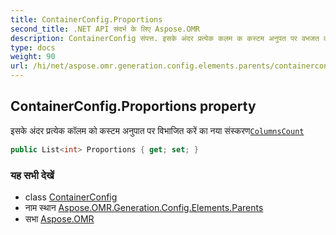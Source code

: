 ```yaml
---
title: ContainerConfig.Proportions
second_title: .NET API संदर्भ के लिए Aspose.OMR
description: ContainerConfig संपत्त. इसके अंदर प्रत्येक कलम क कस्टम अनुपत पर वभजत करें क नय संस्करणColumnsCount
type: docs
weight: 90
url: /hi/net/aspose.omr.generation.config.elements.parents/containerconfig/proportions/
---
```

## ContainerConfig.Proportions property

इसके अंदर प्रत्येक कॉलम को कस्टम अनुपात पर विभाजित करें का नया संस्करण[`ColumnsCount`](../columnscount/)

```csharp
public List<int> Proportions { get; set; }
```

### यह सभी देखें

* class [ContainerConfig](../)
* नाम स्थान [Aspose.OMR.Generation.Config.Elements.Parents](../../containerconfig/)
* सभा [Aspose.OMR](../../../)


